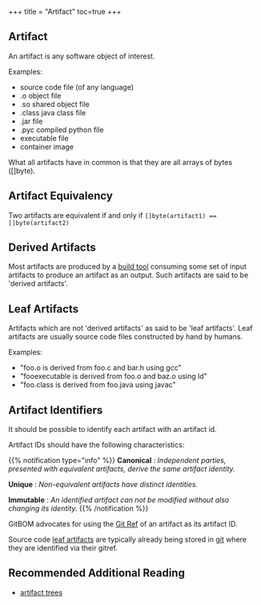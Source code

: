 +++
title = "Artifact"
toc=true
+++

## Artifact 
An artifact is any software object of interest.

Examples:

- source code file (of any language)
- .o object file
- .so shared object file
- .class java class file
- .jar file
- .pyc compiled python file
- executable file
- container image

What all artifacts have in common is that they are all arrays of bytes ([]byte).

## Artifact Equivalency

Two artifacts are equivalent if and only if `[]byte(artifact1) == []byte(artifact2)`

## Derived Artifacts

Most artifacts are produced by a [build tool](/glossary/build_tool) consuming some set of input artifacts to produce an artifact as an output.
Such artifacts are said to be 'derived artifacts'.


## Leaf Artifacts

Artifacts which are not 'derived artifacts' as said to be 'leaf artifacts'.
Leaf artifacts are usually source code files constructed by hand by humans.


Examples:

- "foo.o is derived from foo.c and bar.h using gcc"
- "fooexecutable is derived from foo.o and baz.o using ld"
- "foo.class is derived from foo.java using javac"

## Artifact Identifiers

It should be possible to identify each artifact with an artifact id.

Artifact IDs should have the following characteristics:

{{% notification type="info" %}}
**Canonical**
: *Independent parties, presented with equivalent artifacts, derive the same artifact identity.*

**Unique**
: *Non-equivalent artifacts have distinct identities.*

**Immutable**
: *An identified artifact can not be modified without also changing its identity.*
{{% /notification %}}

GitBOM advocates for using the [Git Ref](/glossary/gitref) of an artifact as its artifact ID.

Source code [leaf artifacts](#leaf-artifacts) are typically already being stored in [git](/glossary/git) where they are identified via their gitref.

## Recommended Additional Reading
- [artifact trees](/glossary/artifact_tree)